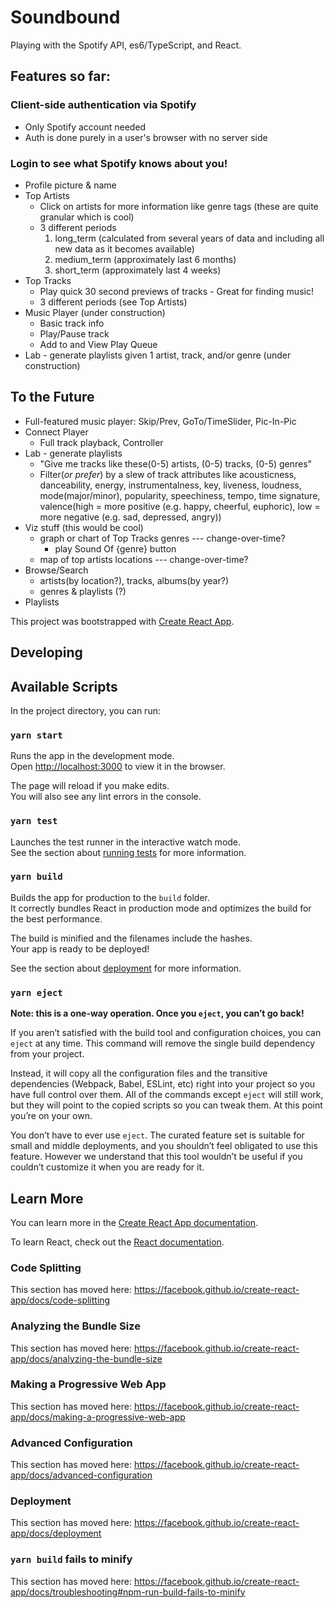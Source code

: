 # **Soundbound**

Playing with the Spotify API, es6/TypeScript, and React.

## Features so far:
### Client-side authentication via Spotify
* Only Spotify account needed
* Auth is done purely in a user's browser with no server side
### Login to see what Spotify knows about you!
* Profile picture & name
* Top Artists
    * Click on artists for more information like genre tags (these are quite granular which is cool)
    * 3 different periods
        1. long_term (calculated from several years of data and including all new data as it becomes available)
        2. medium_term (approximately last 6 months)
        3. short_term (approximately last 4 weeks)
* Top Tracks
    * Play quick 30 second previews of tracks - Great for finding music!
    * 3 different periods (see Top Artists)
* Music Player (under construction)
    * Basic track info
    * Play/Pause track
    * Add to and View Play Queue
* Lab - generate playlists given 1 artist, track, and/or genre (under construction)

## To the Future
* Full-featured music player: Skip/Prev, GoTo/TimeSlider, Pic-In-Pic
* Connect Player
    - Full track playback, Controller
* Lab - generate playlists
    - "Give me tracks like these(0-5) artists, (0-5) tracks, (0-5) genres"
    - Filter(_or prefer_) by a slew of track attributes like acousticness, danceability, energy, instrumentalness, key, liveness, loudness, mode(major/minor), popularity, speechiness, tempo, time signature, valence(high = more positive (e.g. happy, cheerful, euphoric), low = more negative (e.g. sad, depressed, angry))
* Viz stuff (this would be cool)
    - graph or chart of Top Tracks genres --- change-over-time?
        * play Sound Of {genre} button
    - map of top artists locations --- change-over-time?
* Browse/Search
    - artists(by location?), tracks, albums(by year?)
    - genres & playlists (?)
* Playlists

This project was bootstrapped with [Create React App](https://github.com/facebook/create-react-app).



## **Developing**

## Available Scripts

In the project directory, you can run:

### `yarn start`

Runs the app in the development mode.<br />
Open [http://localhost:3000](http://localhost:3000) to view it in the browser.

The page will reload if you make edits.<br />
You will also see any lint errors in the console.

### `yarn test`

Launches the test runner in the interactive watch mode.<br />
See the section about [running tests](https://facebook.github.io/create-react-app/docs/running-tests) for more information.

### `yarn build`

Builds the app for production to the `build` folder.<br />
It correctly bundles React in production mode and optimizes the build for the best performance.

The build is minified and the filenames include the hashes.<br />
Your app is ready to be deployed!

See the section about [deployment](https://facebook.github.io/create-react-app/docs/deployment) for more information.

### `yarn eject`

**Note: this is a one-way operation. Once you `eject`, you can’t go back!**

If you aren’t satisfied with the build tool and configuration choices, you can `eject` at any time. This command will remove the single build dependency from your project.

Instead, it will copy all the configuration files and the transitive dependencies (Webpack, Babel, ESLint, etc) right into your project so you have full control over them. All of the commands except `eject` will still work, but they will point to the copied scripts so you can tweak them. At this point you’re on your own.

You don’t have to ever use `eject`. The curated feature set is suitable for small and middle deployments, and you shouldn’t feel obligated to use this feature. However we understand that this tool wouldn’t be useful if you couldn’t customize it when you are ready for it.

## Learn More

You can learn more in the [Create React App documentation](https://facebook.github.io/create-react-app/docs/getting-started).

To learn React, check out the [React documentation](https://reactjs.org/).

### Code Splitting

This section has moved here: https://facebook.github.io/create-react-app/docs/code-splitting

### Analyzing the Bundle Size

This section has moved here: https://facebook.github.io/create-react-app/docs/analyzing-the-bundle-size

### Making a Progressive Web App

This section has moved here: https://facebook.github.io/create-react-app/docs/making-a-progressive-web-app

### Advanced Configuration

This section has moved here: https://facebook.github.io/create-react-app/docs/advanced-configuration

### Deployment

This section has moved here: https://facebook.github.io/create-react-app/docs/deployment

### `yarn build` fails to minify

This section has moved here: https://facebook.github.io/create-react-app/docs/troubleshooting#npm-run-build-fails-to-minify
